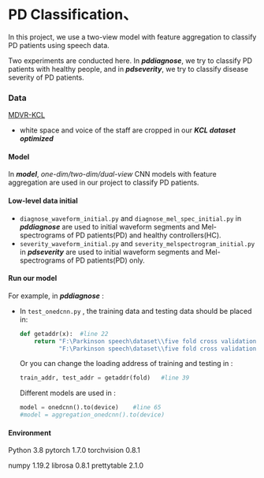 # PD Classification、
In this project,  we use a two-view model with feature aggregation to classify PD patients using speech data. 

Two experiments are conducted here. In ***pddiagnose***, we try to classify PD patients with healthy people, and in ***pdseverity***, we try to classify disease severity of PD patients.

### Data

[MDVR-KCL](https://zenodo.org/record/2867216#.YW57GNy-uUl)

- white space and voice of the staff are cropped in our ***KCL dataset optimized***

#### Model

In ***model***, *one-dim/two-dim/dual-view* CNN models with feature aggregation are used in our project to classify PD patients. 

#### Low-level data initial

- `diagnose_waveform_initial.py` and `diagnose_mel_spec_initial.py` in ***pddiagnose*** are used to initial waveform segments and Mel-spectrograms of PD patients(PD) and healthy controllers(HC). 
- `severity_waveform_initial.py` and `severity_melspectrogram_initial.py` in ***pdseverity*** are used to initial waveform segments and Mel-spectrograms of PD patients(PD) only.

#### Run our model

For example, in ***pddiagnose*** : 

- In `test_onedcnn.py` , the training data and testing data should be placed in:

  ```python
  def getaddr(x):  #line 22
      return "F:\Parkinson speech\dataset\\five fold cross validation\\" + str(x) + "\\train",\
             "F:\Parkinson speech\dataset\\five fold cross validation\\" + str(x) + "\\test"
  ```

  Or you can change the loading address of training and testing in :  

  ```python
  train_addr, test_addr = getaddr(fold)   #line 39
  ```

  Different models are used in : 

  ```python
  model = onedcnn().to(device)    #line 65
  #model = aggregation_onedcnn().to(device)
  ```

#### Environment

Python  3.8   pytorch  1.7.0   torchvision  0.8.1   

numpy  1.19.2   librosa  0.8.1   prettytable  2.1.0





